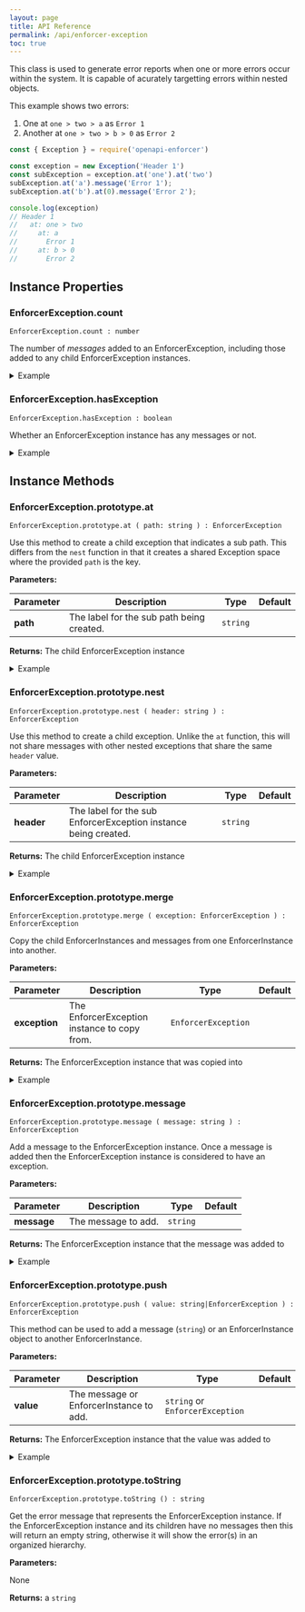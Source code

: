 ```yaml
---
layout: page
title: API Reference
permalink: /api/enforcer-exception
toc: true
---
```


This class is used to generate error reports when one or more errors occur within the system. It is capable of acurately targetting errors within nested objects.

This example shows two errors:

1. One at `one > two > a` as `Error 1`
2. Another at `one > two > b > 0` as `Error 2`

```js
const { Exception } = require('openapi-enforcer')

const exception = new Exception('Header 1')
const subException = exception.at('one').at('two')
subException.at('a').message('Error 1');
subException.at('b').at(0).message('Error 2');

console.log(exception)
// Header 1
//   at: one > two
//     at: a
//       Error 1
//     at: b > 0
//       Error 2
```

## Instance Properties

### EnforcerException.count

`EnforcerException.count : number`

The number of *messages* added to an EnforcerException, including those added to any child EnforcerException instances.

<details><summary bold>Example</summary>
<p>

```js
const { Exception } = require('openapi-enforcer')

const parent = new Exception('Header 1')
parent.message('Parent message')

const child = parent.at('x')
child.message('Child message')

console.log(parent.count) // 2
console.log(child.count)  // 1
```

</p>
</details>

### EnforcerException.hasException

`EnforcerException.hasException : boolean`

Whether an EnforcerException instance has any messages or not.

<details><summary bold>Example</summary>
<p>

```js
const { Exception } = require('openapi-enforcer')

const exception = new Exception('Header 1')
console.log(exception.hasException) // false

exception.message('Failed to compute')
console.log(exception.hasException) // true
```

</p>
</details>

## Instance Methods

### EnforcerException.prototype.at

`EnforcerException.prototype.at ( path: string ) : EnforcerException`

Use this method to create a child exception that indicates a sub path. This differs from the `nest` function in that it creates a shared Exception space where the provided `path` is the key.

**Parameters:**

| Parameter | Description | Type | Default |
| --------- | ----------- | ---- | ------- |
| **path** | The label for the sub path being created. | `string` | |

**Returns:** The child EnforcerException instance

<details><summary bold>Example</summary>
<p>


```js
const { Exception } = require('openapi-enforcer')
const exception = new Exception('Header 1')

const subPathException = exception.at('some path')
subPathException.message('No soup for you')

console.log(exception)
// Header 1
//   at: some path
//     No soup for you
```

</p>
</details>

### EnforcerException.prototype.nest

`EnforcerException.prototype.nest ( header: string ) : EnforcerException`

Use this method to create a child exception. Unlike the `at` function, this will not share messages with other nested exceptions that share the same `header` value.

**Parameters:**

| Parameter | Description | Type | Default |
| --------- | ----------- | ---- | ------- |
| **header** | The label for the sub EnforcerException instance being created. | `string` | |

**Returns:** The child EnforcerException instance

<details><summary bold>Example</summary>
<p>

```js
const { Exception } = require('openapi-enforcer')
const exception = new Exception('There was an error')

const subException = exception.nest('Could not do action X')
subException.message("I'm a teapot")
subException.message('Too busy to comply')

console.log(exception)
// There was an error
//   Could not do action X
//     I'm a teapot
//     Too busy to comply
```

</p>
</details>

### EnforcerException.prototype.merge

`EnforcerException.prototype.merge ( exception: EnforcerException ) : EnforcerException`

Copy the child EnforcerInstances and messages from one EnforcerInstance into another.

**Parameters:**

| Parameter | Description | Type | Default |
| --------- | ----------- | ---- | ------- |
| **exception** | The EnforcerException instance to copy from. | `EnforcerException` | |

**Returns:** The EnforcerException instance that was copied into

<details><summary bold>Example</summary>
<p>

```js
const { Exception } = require('openapi-enforcer')

const exceptionA = new Exception('Header A')
exceptionA.message('Message a')

const exceptionB = new Exception('Header B')
exceptionB.message('Message b')

exceptionA.merge(exceptionB)

console.log(exceptionA)
// Header A
//   Message a
//   Message b
```

</p>
</details>

### EnforcerException.prototype.message

`EnforcerException.prototype.message ( message: string ) : EnforcerException`

Add a message to the EnforcerException instance. Once a message is added then the EnforcerException instance is considered to have an exception.

**Parameters:**

| Parameter | Description | Type | Default |
| --------- | ----------- | ---- | ------- |
| **message** | The message to add. | `string` | |

**Returns:** The EnforcerException instance that the message was added to

<details><summary bold>Example</summary>
<p>

```js
const { Exception } = require('openapi-enforcer')

const exception = new Exception('Header 1')
exception.message('Message 1')

console.log(exception)
// Header 1
//   Message 1
```

</p>
</details>

### EnforcerException.prototype.push

`EnforcerException.prototype.push ( value: string|EnforcerException ) : EnforcerException`

This method can be used to add a message (`string`) or an EnforcerInstance object to another EnforcerInstance.

**Parameters:**

| Parameter | Description | Type | Default |
| --------- | ----------- | ---- | ------- |
| **value** | The message or EnforcerInstance to add. | `string` or `EnforcerException` | |

**Returns:** The EnforcerException instance that the value was added to

<details><summary bold>Example</summary>
<p>

```js
const { Exception } = require('openapi-enforcer')

const child = new Exception('Header 2')
child.message('Message 2')

const parent = new Exception('Header 1')
parent.push('Message 1')
parent.push(child)

console.log(exception)
// Header 1
//   Header 2
//     Message 2
//   Message 1
```

</p>
</details>

### EnforcerException.prototype.toString

`EnforcerException.prototype.toString () : string`

Get the error message that represents the EnforcerException instance. If the EnforcerException instance and its children have no messages then this will return an empty string, otherwise it will show the error(s) in an organized hierarchy.

**Parameters:**

None

**Returns:** a `string`
